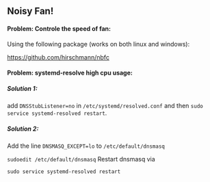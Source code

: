 
## Noisy Fan!

#### Problem: Controle the speed of fan: 
Using the following package (works on both linux and windows):

https://github.com/hirschmann/nbfc



#### Problem: systemd-resolve high cpu usage: 

##### Solution 1:
 add `DNSStubListener=no` in `/etc/systemd/resolved.conf` and then `sudo service systemd-resolved restart`.

##### Solution 2:
Add the line `DNSMASQ_EXCEPT=lo` to `/etc/default/dnsmasq`

`sudoedit /etc/default/dnsmasq`
Restart dnsmasq via

`sudo service systemd-resolved restart`
